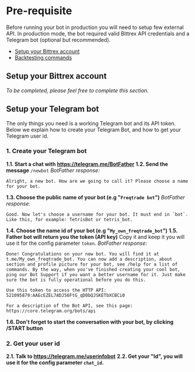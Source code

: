 # Pre-requisite
Before running your bot in production you will need to setup few
external API. In production mode, the bot required valid Bittrex API
credentials and a Telegram bot (optional but recommended).

- [Setup your Bittrex account](#setup-your-bittrex-account)
- [Backtesting commands](#setup-your-telegram-bot)

## Setup your Bittrex account
*To be completed, please feel free to complete this section.*

## Setup your Telegram bot
The only things you need is a working Telegram bot and its API token.
Below we explain how to create your Telegram Bot, and how to get your
Telegram user id.

### 1. Create your Telegram bot
**1.1. Start a chat with https://telegram.me/BotFather**
**1.2. Send the message** `/newbot`
*BotFather response:*
```
Alright, a new bot. How are we going to call it? Please choose a name for your bot.
```
**1.3. Choose the public name of your bot (e.g "`Freqtrade bot`")**
*BotFather response:*
```
Good. Now let's choose a username for your bot. It must end in `bot`. Like this, for example: TetrisBot or tetris_bot.
```
**1.4. Choose the name id of your bot (e.g "`My_own_freqtrade_bot`")**
**1.5. Father bot will return you the token (API key)**
Copy it and keep it you will use it for the config parameter `token`.
*BotFather response:*
```
Done! Congratulations on your new bot. You will find it at t.me/My_own_freqtrade_bot. You can now add a description, about section and profile picture for your bot, see /help for a list of commands. By the way, when you've finished creating your cool bot, ping our Bot Support if you want a better username for it. Just make sure the bot is fully operational before you do this.

Use this token to access the HTTP API:
521095879:AAEcEZEL7ADJ56FtG_qD0bQJSKETbXCBCi0

For a description of the Bot API, see this page: https://core.telegram.org/bots/api
```
**1.6. Don't forget to start the conversation with your bot, by clicking /START button**

### 2. Get your user id
**2.1. Talk to https://telegram.me/userinfobot**
**2.2. Get your "Id", you will use it for the config parameter
`chat_id`.**
